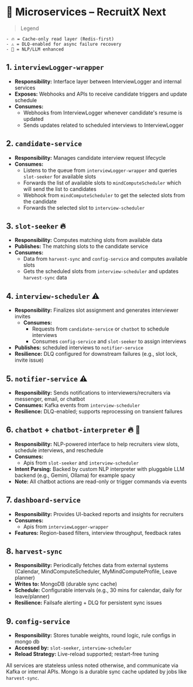 # 🧩 Microservices – RecruitX Next

> Legend

```
- 🔥 = Cache-only read layer (Redis-first)
- ⚠️ = DLQ-enabled for async failure recovery
- 🤖 = NLP/LLM enhanced
```

## 1. `interviewLogger-wrapper`

- **Responsibility:** Interface layer between InterviewLogger and internal services
- **Exposes:** Webhooks and APIs to receive candidate triggers and update schedule
- **Consumes:**
    - Webhooks from InterviewLogger whenever candidate's resume is updated
    - Sends updates related to scheduled interviews to InterviewLogger

## 2. `candidate-service`

- **Responsibility:** Manages candidate interview request lifecycle
- **Consumes:**
    - Listens to the queue from `interviewLogger-wrapper` and queries `slot-seeker` for available slots
    - Forwards the list of available slots to `mindComputeScheduler` which will send the list to candidates
    - Webhook from `mindComputeScheduler` to get the selected slots from the candidate
    - Forwards the selected slot to `interview-scheduler`

## 3. `slot-seeker` 🔥

- **Responsibility:** Computes matching slots from available data
- **Publishes:** The matching slots to the candidate service
- **Consumes:**
    - Data from `harvest-sync` and `config-service` and computes available slots
    - Gets the scheduled slots from `interview-scheduler` and updates `harvest-sync` data

## 4. `interview-scheduler` ⚠️

- **Responsibility:** Finalizes slot assignment and generates interviewer invites
  - **Consumes:**
      - Requests from `candidate-service` or `chatbot` to schedule interviews
      - Consumes `config-service` and `slot-seeker` to assign interviews
- **Publishes:** scheduled interviews to `notifier-service`
- **Resilience:** DLQ configured for downstream failures (e.g., slot lock, invite issue)

## 5. `notifier-service` ⚠️

- **Responsibility:** Sends notifications to interviewers/recruiters via messenger, email, or chatbot
- **Consumes:** Kafka events from `interview-scheduler`
- **Resilience:** DLQ-enabled; supports reprocessing on transient failures

## 6. `chatbot` + `chatbot-interpreter` 🔥 🤖

- **Responsibility:** NLP-powered interface to help recruiters view slots, schedule interviews, and reschedule
- **Consumes:**
  - Apis from `slot-seeker` and `interview-scheduler`
- **Intent Parsing:** Backed by custom NLP interpreter with pluggable LLM backend (e.g., Gemini, Ollama) for example spacy
- **Note:** All chatbot actions are read-only or trigger commands via events

## 7. `dashboard-service`

- **Responsibility:** Provides UI-backed reports and insights for recruiters
- **Consumes:**
    - Apis from `interviewLogger-wrapper`
- **Features:** Region-based filters, interview throughput, feedback rates

## 8. `harvest-sync`

- **Responsibility:** Periodically fetches data from external systems (Calendar, MindComputeScheduler, MyMindComputeProfile, Leave planner)
- **Writes to:** MongoDB (durable sync cache)
- **Schedule:** Configurable intervals (e.g., 30 mins for calendar, daily for leave/planner)
- **Resilience:** Failsafe alerting + DLQ for persistent sync issues

## 9. `config-service`

- **Responsibility:** Stores tunable weights, round logic, rule configs in mongo db
- **Accessed by:** `slot-seeker`, `interview-scheduler`
- **Reload Strategy:** Live-reload supported; restart-free tuning

All services are stateless unless noted otherwise, and communicate via Kafka or internal APIs. Mongo is a durable sync cache updated by jobs like
`harvest-sync`.

